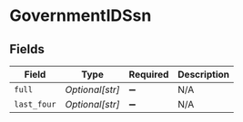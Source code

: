 # GovernmentIDSsn


## Fields

| Field              | Type               | Required           | Description        |
| ------------------ | ------------------ | ------------------ | ------------------ |
| `full`             | *Optional[str]*    | :heavy_minus_sign: | N/A                |
| `last_four`        | *Optional[str]*    | :heavy_minus_sign: | N/A                |